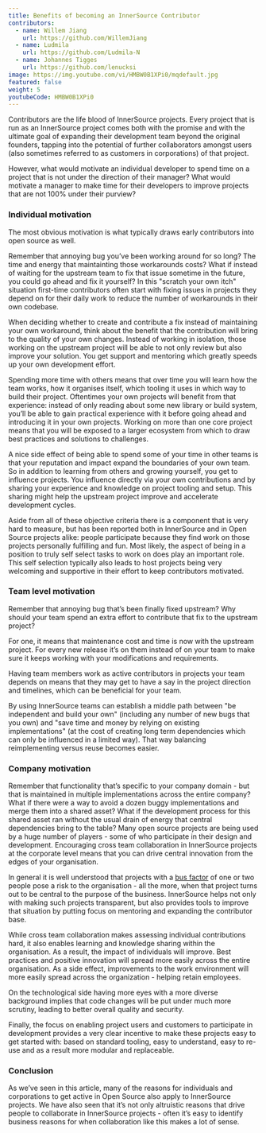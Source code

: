 ```yaml
---
title: Benefits of becoming an InnerSource Contributor
contributors:
  - name: Willem Jiang
    url: https://github.com/WillemJiang
  - name: Ludmila
    url: https://github.com/Ludmila-N
  - name: Johannes Tigges
    url: https://github.com/lenucksi
image: https://img.youtube.com/vi/HMBW0B1XPi0/mqdefault.jpg
featured: false
weight: 5
youtubeCode: HMBW0B1XPi0
---
```

<div class="paragraph">
<p>Contributors are the life blood of InnerSource projects.  Every project that is
run as an InnerSource project comes both with the promise and with the ultimate
goal of expanding their development team beyond the original founders, tapping
into the potential of further collaborators amongst users (also sometimes
referred to as customers in corporations) of that project.</p>
</div>
<div class="paragraph">
<p>However, what would motivate an individual developer to spend time on a project
that is not under the direction of their manager? What would motivate a manager
to make time for their developers to improve projects that are not 100% under
their purview?</p>
</div>
<div class="sect2">
<h3 id="_individual_motivation">Individual motivation</h3>
<div class="paragraph">
<p>The most obvious motivation is what typically draws early contributors into open
source as well.</p>
</div>
<div class="paragraph">
<p>Remember that annoying bug you&#8217;ve been working around for so long? The time
and energy that maintainting those workarounds costs? What if instead of waiting for
the upstream team to fix that issue sometime in the future, you could go ahead
and fix it yourself? In this "scratch your own itch" situation first-time contributors
often start with fixing issues in projects they depend on for their
daily work to reduce the number of workarounds in their own codebase.</p>
</div>
<div class="paragraph">
<p>When deciding whether to create and contribute a fix instead of maintaining your
own workaround, think about the benefit that the contribution will bring to
the quality of your own changes. Instead of working in isolation, those working on the upstream
project will be able to not only review but also improve your solution. You get
support and mentoring which greatly speeds up your own development effort.</p>
</div>
<div class="paragraph">
<p>Spending more time with others means that over time you will learn how the team
works, how it organises itself, which tooling it uses in which way to build
their project. Oftentimes your own projects will benefit from that experience:
instead of only reading about some new library or build system, you&#8217;ll be able to
gain practical experience with it before going ahead and introducing it in
your own projects. Working on more than one core project means that you will be
exposed to a larger ecosystem from which to draw best practices and solutions to
challenges.</p>
</div>
<div class="paragraph">
<p>A nice side effect of being able to spend some of your time in other teams is
that your reputation and impact expand the boundaries of your own team. So in
addition to learning from others and growing yourself, you get to influence
projects. You influence directly via your own contributions and by
sharing your experience and knowledge on project tooling and setup. This sharing might
help the upstream project improve and accelerate development cycles.</p>
</div>
<div class="paragraph">
<p>Aside from all of these objective criteria there is a component that is very
hard to measure, but has been reported both in InnerSource and in Open Source
projects alike: people participate because they find work on those projects
personally fulfilling and fun. Most likely, the aspect of being in a position
to truly self select tasks to work on does play an important role.
This self selection typically also leads to host projects being very welcoming
and supportive in their effort to keep contributors motivated.</p>
</div>
</div>
<div class="sect2">
<h3 id="_team_level_motivation">Team level motivation</h3>
<div class="paragraph">
<p>Remember that annoying bug that&#8217;s been finally fixed upstream? Why should your
team spend an extra effort to contribute that fix to the upstream project?</p>
</div>
<div class="paragraph">
<p>For one, it means that maintenance cost and time is now with the upstream
project.  For every new release it&#8217;s on them instead of on your team to make sure it
keeps working with your modifications and requirements.</p>
</div>
<div class="paragraph">
<p>Having team members work as active contributors in projects your team depends on
means that they may get to have a say in the project direction and timelines,
which can be beneficial for your team.</p>
</div>
<div class="paragraph">
<p>By using InnerSource teams can establish a middle path between "be independent
and build your own" (including any number of new bugs that you own) and "save
time and money by relying on existing implementations" (at the cost of creating
long term dependencies which can only be influenced in a limited way). That way
balancing reimplementing versus reuse becomes easier.</p>
</div>
</div>
<div class="sect2">
<h3 id="_company_motivation">Company motivation</h3>
<div class="paragraph">
<p>Remember that functionality that&#8217;s specific to your company domain - but that
is maintained in multiple implementations across the entire company? What if
there were a way to avoid a dozen buggy implementations and merge them into a
shared asset? What if the development process for this shared asset ran without the usual
drain of energy that central dependencies bring to the table? Many open source
projects are being used by a huge number of players - some of who participate
in their design and development. Encouraging cross team collaboration in InnerSource
projects at the corporate level means that you can drive central
innovation from the edges of your organisation.</p>
</div>
<div class="paragraph">
<p>In general it is well understood that projects with a <a href="https://en.wikipedia.org/wiki/Bus_factor">bus
factor</a> of one or two people pose a
risk to the organisation - all the more, when that project turns out to be
central to the purpose of the business. InnerSource helps not only with making such
projects transparent, but also provides tools to improve that situation by
putting focus on mentoring and expanding the contributor base.</p>
</div>
<div class="paragraph">
<p>While cross team collaboration makes assessing individual contributions hard,
it also enables learning and knowledge sharing within the organisation. As a
result, the impact of individuals will improve. Best practices and positive
innovation will spread more easily across the entire organisation. As a side
effect, improvements to the work environment will more easily spread across the
organization - helping retain employees.</p>
</div>
<div class="paragraph">
<p>On the technological side having more eyes with a more diverse background implies that
code changes will be put under much more scrutiny, leading to better overall
quality and security.</p>
</div>
<div class="paragraph">
<p>Finally, the focus on enabling project users and customers to participate in
development provides a very clear incentive to make these projects
easy to get started with: based on standard tooling, easy to understand, easy to
re-use and as a result more modular and replaceable.</p>
</div>
</div>
<div class="sect2">
<h3 id="_conclusion">Conclusion</h3>
<div class="paragraph">
<p>As we&#8217;ve seen in this article, many of the reasons for individuals and
corporations to get active in Open Source also apply to InnerSource projects.
We have also seen that it&#8217;s not only altruistic reasons that drive
people to collaborate in InnerSource projects - often it&#8217;s easy to identify
business reasons for when collaboration like this makes a lot of sense.</p>
</div>
</div>
<!--- This file autogenerated from https://github.com/InnerSourceCommons/InnerSourceLearningPath/blob/master/scripts/generate_learning_path_markdown.js -->